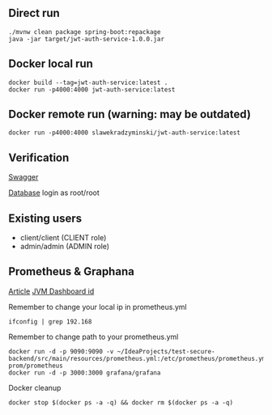 ## Direct run

```commandline
./mvnw clean package spring-boot:repackage
java -jar target/jwt-auth-service-1.0.0.jar
```

## Docker local run

```commandline
docker build --tag=jwt-auth-service:latest .
docker run -p4000:4000 jwt-auth-service:latest
```

## Docker remote run (warning: may be outdated)

```commandline
docker run -p4000:4000 slawekradzyminski/jwt-auth-service:latest
```

## Verification

[Swagger](http://localhost:4000/swagger-ui.html)

[Database](http://localhost:4000/h2-console) login as root/root

## Existing users

- client/client (CLIENT role)
- admin/admin (ADMIN role)

## Prometheus & Graphana

[Article](https://stackabuse.com/monitoring-spring-boot-apps-with-micrometer-prometheus-and-grafana/)
[JVM Dashboard id](https://grafana.com/grafana/dashboards/4701)

Remember to change your local ip in prometheus.yml

```commandline
ifconfig | grep 192.168
```

Remember to change path to your prometheus.yml

```commandline
docker run -d -p 9090:9090 -v ~/IdeaProjects/test-secure-backend/src/main/resources/prometheus.yml:/etc/prometheus/prometheus.yml prom/prometheus
docker run -d -p 3000:3000 grafana/grafana
```

Docker cleanup

```commandline
docker stop $(docker ps -a -q) && docker rm $(docker ps -a -q)
```